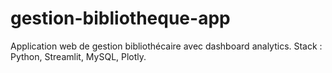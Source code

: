 # gestion-bibliotheque-app
Application web de gestion bibliothécaire avec dashboard analytics. Stack : Python, Streamlit, MySQL, Plotly.
